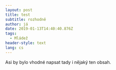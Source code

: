 ```yaml
---
layout: post
title: test
subtitle: rozhodně
author: já
date: 2019-01-13T14:40:40.876Z
tags:
  - Mládež
header-style: text
lang: cs
---
```

Asi by bylo vhodné napsat tady i nějaký ten obsah.
